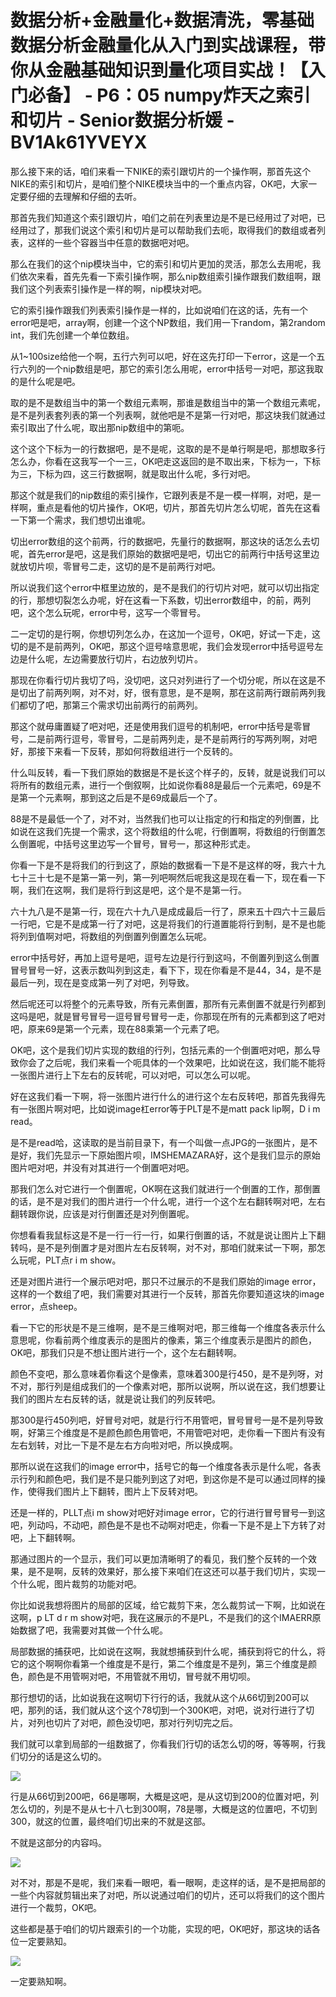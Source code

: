 # 数据分析+金融量化+数据清洗，零基础数据分析金融量化从入门到实战课程，带你从金融基础知识到量化项目实战！【入门必备】 - P6：05 numpy炸天之索引和切片 - Senior数据分析媛 - BV1Ak61YVEYX

那么接下来的话，咱们来看一下NIKE的索引跟切片的一个操作啊，那首先这个NIKE的索引和切片，是咱们整个NIKE模块当中的一个重点内容，OK吧，大家一定要仔细的去理解和仔细的去听。

那首先我们知道这个索引跟切片，咱们之前在列表里边是不是已经用过了对吧，已经用过了，那我们说这个索引和切片是可以帮助我们去呃，取得我们的数组或者列表，这样的一些个容器当中任意的数据吧对吧。

那么在我们的这个nip模块当中，它的索引和切片更加的灵活，那怎么去用呢，我们依次来看，首先先看一下索引操作啊，那么nip数组索引操作跟我们数组啊，跟我们这个列表索引操作是一样的啊，nip模块对吧。

它的索引操作跟我们列表索引操作是一样的，比如说咱们在这的话，先有一个error吧是吧，array啊，创建一个这个NP数组，我们用一下random，第2random int，我们先创建一个单位数组。

从1~100size给他一个啊，五行六列可以吧，好在这先打印一下error，这是一个五行六列的一个nip数组是吧，那它的索引怎么用呢，error中括号一对吧，那这我取的是什么呢是吧。

取的是不是数组当中的第一个数组元素啊，那谁是数组当中的第一个数组元素呢，是不是列表套列表的第一个列表啊，就他吧是不是第一行对吧，那这块我们就通过索引取出了什么呢，取出那nip数组中的第呃。

这个这个下标为一的行数据吧，是不是呢，这取的是不是单行啊是吧，那想取多行怎么办，你看在这我写一个一三，OK吧走这返回的是不取出来，下标为一，下标为三，下标为四，这三行数据啊，就是取出什么呢，多行对吧。

那这个就是我们的nip数组的索引操作，它跟列表是不是一模一样啊，对吧，是一样啊，重点是看他的切片操作，OK吧，切片，那首先切片怎么切呢，首先在这看一下第一个需求，我们想切出谁呢。

切出error数组的这个前两，行的数据吧，先量行的数据啊，那这块的话怎么去切呢，首先error是吧，这是我们原始的数据吧是吧，切出它的前两行中括号这里边就放切片呗，零冒号二走，这切的是不是前两行对吧。

所以说我们这个error中框里边放的，是不是我们的行切片对吧，就可以切出指定的行，那想切裂怎么办呢，好在这看一下系数，切出error数组中，的前，两列吧，这个怎么玩呢，error中号，这写一个零冒号。

二一定切的是行啊，你想切列怎么办，在这加一个逗号，OK吧，好试一下走，这切的是不是前两列，OK吧，那这个逗号啥意思呢，我们会发现error中括号逗号左边是什么呢，左边需要放行切片，右边放列切片。

那现在你看行切片我切了吗，没切吧，这只对列进行了一个切分呢，所以在这是不是切出了前两列啊，对不对，好，很有意思，是不是啊，那在这前两行跟前两列我们都切了吧，那第三个需求切出前两行的前两列。

那这个就毋庸置疑了吧对吧，还是使用我们逗号的机制吧，error中括号是零冒号，二是前两行逗号，零冒号，二是前两列走，是不是前两行的写两列啊，对吧好，那接下来看一下反转，那如何将数组进行一个反转的。

什么叫反转，看一下我们原始的数据是不是长这个样子的，反转，就是说我们可以将所有的数组元素，进行一个倒叙啊，比如说你看88是最后一个元素吧，69是不是第一个元素啊，那到这之后是不是69成最后一个了。

88是不是最低一个了，对不对，当然我们也可以让指定的行和指定的列倒置，比如说在这我们先提一个需求，这个将数组的什么呢，行倒置啊，将数组的行倒置怎么倒置呢，中括号这里边写一个冒号，冒号一，那这种形式走。

你看一下是不是将我们的行到这了，原始的数据看一下是不是这样的呀，我六十九七十三十七是不是第一第一列，第一列吧啊然后呢我这是现在看一下，现在看一下啊，我们在这啊，我们是将行到这是吧，这个是不是第一行。

六十九八是不是第一行，现在六十九八是成成最后一行了，原来五十四六十三最后一行吧，它是不是成第一行了对吧，这是将我们的行道置能将行到制，是不是也能将列到值啊对吧，将数组的列倒置列倒置怎么玩呢。

error中括号好，再加上逗号是吧，逗号左边是行行到这吗，不倒置列到这么倒置冒号冒号一好，这表示数叫列到这走，看下下，现在你看是不是44，34，是不是最后一列，现在是变成第一列了对吧，列导致。

然后呢还可以将整个的元素导致，所有元素倒置，那所有元素倒置不就是行列都到这吗是吧，就是冒号冒号一逗号冒号冒号一走，你那现在所有的元素都到这了吧对吧，原来69是第一个元素，现在88乘第一个元素了吧。

OK吧，这个是我们切片实现的数组的行列，包括元素的一个倒置吧对吧，那么导致你会了之后呢，我们来看一个呃具体的一个效果吧，比如说在这，我们能不能将一张图片进行上下左右的反转呢，可以对吧，可以怎么可以呢。

好在这我们看一下啊，将一张图片进行什么的进行这个左右反转吧，那首先我得先有一张图片啊对吧，比如说image杠error等于PLT是不是matt pack lip啊，D i m read。

是不是read哈，这读取的是当前目录下，有一个叫做一点JPG的一张图片，是不是好，我们先显示一下原始图片呗，IMSHEMAZARA好，这个是我们显示的原始图片吧对吧，并没有对其进行一个倒置吧对吧。

那我们怎么对它进行一个倒置呢，OK啊在这我们就进行一个倒置的工作，那倒置的话，是不是对我们的图片进行一个什么呢，进行一个这个左右翻转啊对吧，左右翻转跟你说，应该是对行倒置还是对列倒置呢。

你想看看我鼠标这是不是一行一行一行，如果行倒置的话，不就是说让图片上下翻转吗，是不是列倒置才是对图片左右反转啊，对不对，那咱们就来试一下啊，那怎么玩呢，PLT点r i m show。

还是对图片进行一个展示吧对吧，那只不过展示的不是我们原始的image error，这样的一个数组了吧，我们需要对其进行一个反转，那首先你要知道这块的image error，点sheep。

看一下它的形状是不是三维啊，是不是三维啊对吧，那三维每一个维度各表示什么意思呢，你看前两个维度表示的是图片的像素，第三个维度表示是图片的颜色，OK吧，那我们只是不想让图片进行一个，这个左右翻转啊。

颜色不变吧，那么意味着你看这个是像素，意味着300是行450，是不是列呀，对不对，那行列是组成我们的一个像素对吧，那所以说啊，所以说在这，我们想要让我们的图片左右反转的话，就是说让我们的列反转吧。

那300是行450列吧，好冒号对吧，就是行行不用管吧，冒号冒号一是不是列导致啊，好第三个维度是不是颜色颜色用管吧，不用管吧对吧，走你看一下图片有没有左右划转，对比一下是不是左右方向啦对吧，所以换成啊。

那所以说在这我们的image error中，括号它的每一个维度各表示是什么呢，各表示行列和颜色吧，我们是不是只能列到这了对吧，到这你是不是可以通过同样的操作，使得我们图片上下翻转，图片上下反转对吧。

还是一样的，PLLT点i m show对吧好对image error，它的行进行冒号冒号一到这吧，列动吗，不动吧，颜色是不是也不动啊对吧走，你看一下是不是上下方转了对吧，上下翻转啊。

那通过图片的一个显示，我们可以更加清晰明了的看见，我们整个反转的一个效果，是不是啊，反转的效果好，那么接下来咱们在这还可以基于我们切片，实现一个什么呢，图片裁剪的功能对吧。

你比如说我想将图片的局部的区域，给它裁剪下来，怎么裁剪试一下啊，比如说在这啊，p LT d r m show对吧，我在这展示的不是PL，不是我们的这个IMAERR原始数据了吧，我需要对其做一个什么呢。

局部数据的捕获吧，比如说在这啊，我就想捕获到什么呢，捕获到将它的什么，将它的这个啊啊你看第一个维度是不是行，第二个维度是不是列，第三个维度是颜色，颜色是不用管啊对吧，不用管就不用切，冒号就不用切呗。

那行想切的话，比如说我在这啊切下行行的话，我就从这个从66切到200可以吧，那列的话，我们就从这个这个78切到一个300K吧，对吧，说对行进行了切片，对列也切片了对吧，颜色没切吧，那对行列切完之后。

我们就可以拿到局部的一组数据了，你看我们行切的话怎么切的呀，等等啊，行我们切分的话是这么切的。

![](img/d27fa21ff3a0ea928ce65b39df872ffd_1.png)

行是从66切到200吧，66是哪啊，大概是这吧，是从这切到200的位置对吧，列怎么切的，列是不是从七十八七到300啊，78是哪，大概是这的位置吧，不切到300，就这的位置，最终咱们切出来的不就是这部。

不就是这部分的内容吗。

![](img/d27fa21ff3a0ea928ce65b39df872ffd_3.png)

对不对，那是不是呢，我们来看一眼吧，看一眼啊，走这样的话，是不是把局部的一些个内容就剪辑出来了对吧，所以说通过咱们的切片，还可以将我们的这个图片进行一个裁剪，OK吧。

这些都是基于咱们的切片跟索引的一个功能，实现的吧，OK吧好，那这块的话各位一定要熟知。

![](img/d27fa21ff3a0ea928ce65b39df872ffd_5.png)

一定要熟知啊。